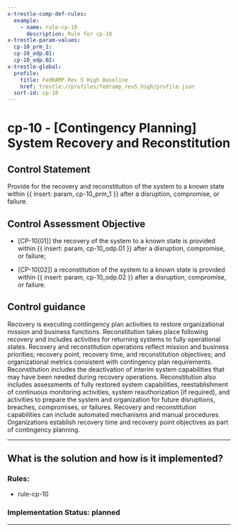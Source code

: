 ```yaml
---
x-trestle-comp-def-rules:
  example:
    - name: rule-cp-10
      description: Rule for cp-10
x-trestle-param-values:
  cp-10_prm_1:
  cp-10_odp.01:
  cp-10_odp.02:
x-trestle-global:
  profile:
    title: FedRAMP Rev 5 High Baseline
    href: trestle://profiles/fedramp_rev5_high/profile.json
  sort-id: cp-10
---
```


# cp-10 - \[Contingency Planning\] System Recovery and Reconstitution

## Control Statement

Provide for the recovery and reconstitution of the system to a known state within {{ insert: param, cp-10_prm_1 }} after a disruption, compromise, or failure.

## Control Assessment Objective

- \[CP-10[01]\] the recovery of the system to a known state is provided within {{ insert: param, cp-10_odp.01 }} after a disruption, compromise, or failure;

- \[CP-10[02]\] a reconstitution of the system to a known state is provided within {{ insert: param, cp-10_odp.02 }} after a disruption, compromise, or failure.

## Control guidance

Recovery is executing contingency plan activities to restore organizational mission and business functions. Reconstitution takes place following recovery and includes activities for returning systems to fully operational states. Recovery and reconstitution operations reflect mission and business priorities; recovery point, recovery time, and reconstitution objectives; and organizational metrics consistent with contingency plan requirements. Reconstitution includes the deactivation of interim system capabilities that may have been needed during recovery operations. Reconstitution also includes assessments of fully restored system capabilities, reestablishment of continuous monitoring activities, system reauthorization (if required), and activities to prepare the system and organization for future disruptions, breaches, compromises, or failures. Recovery and reconstitution capabilities can include automated mechanisms and manual procedures. Organizations establish recovery time and recovery point objectives as part of contingency planning.

______________________________________________________________________

## What is the solution and how is it implemented?

<!-- For implementation status enter one of: implemented, partial, planned, alternative, not-applicable -->

<!-- Note that the list of rules under ### Rules: is read-only and changes will not be captured after assembly to JSON -->

<!-- Add control implementation description here for control: cp-10 -->

### Rules:

  - rule-cp-10

### Implementation Status: planned

______________________________________________________________________
